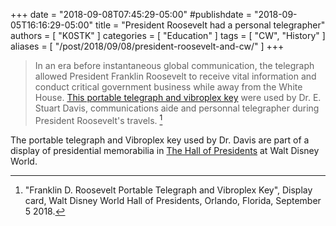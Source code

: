+++
date = "2018-09-08T07:45:29-05:00"
#publishdate = "2018-09-05T16:16:29-05:00"
title = "President Roosevelt had a personal telegrapher"
authors = [ "K0STK" ]
categories = [ "Education" ]
tags = [ "CW", "History" ]
aliases = [ "/post/2018/09/08/president-roosevelt-and-cw/" ]
+++
>In an era before instantaneous global communication, the telegraph allowed
>President Franklin Roosevelt to receive vital information and conduct critical
>government business while away from the White House. 
>[This portable telegraph and vibroplex key](https://cloud.rrra.org/index.php/apps/gallery/s/sQk0JjZAr4wZ24D)
>were used by Dr. E. Stuart Davis, communications aide and personnal
>telegrapher during President Roosevelt's travels. [^1]

The portable telegraph and Vibroplex key used by Dr. Davis are part of a display of
presidential memorabilia in
[The Hall of Presidents](https://disneyworld.disney.go.com/attractions/magic-kingdom/hall-of-presidents/)
at Walt Disney World.

[^1]: "Franklin D. Roosevelt Portable Telegraph and Vibroplex Key", Display card, Walt Disney World Hall of Presidents, Orlando, Florida, September 5 2018.

<!--more-->
